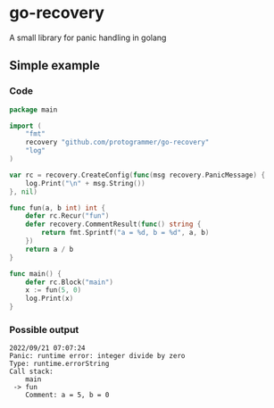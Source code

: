 # go-recovery
A small library for panic handling in golang

## Simple example
### Code
```go
package main

import (
	"fmt"
	recovery "github.com/protogrammer/go-recovery"
	"log"
)

var rc = recovery.CreateConfig(func(msg recovery.PanicMessage) {
	log.Print("\n" + msg.String())
}, nil)

func fun(a, b int) int {
	defer rc.Recur("fun")
	defer recovery.CommentResult(func() string {
		return fmt.Sprintf("a = %d, b = %d", a, b)
	})
	return a / b
}

func main() {
	defer rc.Block("main")
	x := fun(5, 0)
	log.Print(x)
}
```

### Possible output
```
2022/09/21 07:07:24
Panic: runtime error: integer divide by zero
Type: runtime.errorString
Call stack:
    main
 -> fun
    Comment: a = 5, b = 0
```
